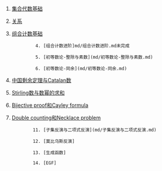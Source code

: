 1. [集合代数基础](md/集合代数基础.md)

2. [关系](md/关系.md)

3. [组合计数基础](md/组合计数基础.md)

                4. [组合计数进阶]md/组合计数进阶.md未完成

                5. [初等数论-整除与素数](md/初等数论-整除与素数.md)

                6. [初等数论-同余](md/初等数论-同余.md)



7. [中国剩余定理与Catalan数](md/中国剩余定理与Catalan数.md)

8. [Stirling数与数幂的求和](md/Stirling数与数幂的求和.md)

9. [Bijective proof和Cayley formula](md/BijectiveProof和CayleyFormula.md)

10. [Double counting和Necklace problem](md/DoubleCounting和NecklaceProblem.md)

                11. [子集反演与二项式反演](md/子集反演与二项式反演.md)

                12. [莫比乌斯反演]

                13. [生成函数]

                14. [EGF]
